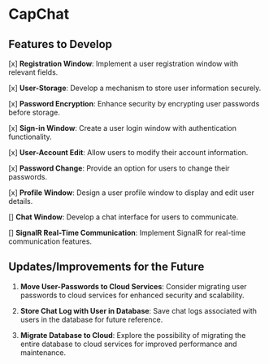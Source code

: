# CapChat

## Features to Develop

[x] **Registration Window**: Implement a user registration window with relevant fields.

[x] **User-Storage**: Develop a mechanism to store user information securely.

[x] **Password Encryption**: Enhance security by encrypting user passwords before storage.

[x] **Sign-in Window**: Create a user login window with authentication functionality.

[x] **User-Account Edit**: Allow users to modify their account information.

[x] **Password Change**: Provide an option for users to change their passwords.

[x] **Profile Window**: Design a user profile window to display and edit user details.

[] **Chat Window**: Develop a chat interface for users to communicate.

[] **SignalR Real-Time Communication**: Implement SignalR for real-time communication features.

## Updates/Improvements for the Future

1. **Move User-Passwords to Cloud Services**: Consider migrating user passwords to cloud services for enhanced security and scalability.

2. **Store Chat Log with User in Database**: Save chat logs associated with users in the database for future reference.

3. **Migrate Database to Cloud**: Explore the possibility of migrating the entire database to cloud services for improved performance and maintenance.
